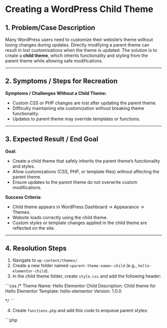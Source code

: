 # Creating a WordPress Child Theme

## 1. Problem/Case Description
Many WordPress users need to customize their website’s theme without losing changes during updates. Directly modifying a parent theme can result in lost customizations when the theme is updated. The solution is to create a **child theme**, which inherits functionality and styling from the parent theme while allowing safe modifications.

---

## 2. Symptoms / Steps for Recreation

**Symptoms / Challenges Without a Child Theme:**

- Custom CSS or PHP changes are lost after updating the parent theme.
- Difficulty maintaining site customization without breaking theme functionality.
- Updates to parent theme may override templates or functions.

---

## 3. Expected Result / End Goal

**Goal:**

- Create a child theme that safely inherits the parent theme’s functionality and styles.
- Allow customizations (CSS, PHP, or template files) without affecting the parent theme.
- Ensure updates to the parent theme do not overwrite custom modifications.

**Success Criteria:**

- Child theme appears in WordPress Dashboard → Appearance → Themes.
- Website loads correctly using the child theme.
- Custom styles or template changes applied in the child theme are reflected on the site.

---

## 4. Resolution Steps

1. Navigate to `wp-content/themes/`.
2. Create a new folder named `<parent-theme-name>-child` (e.g., `hello-elementor-child`).
3. In the child theme folder, create `style.css` and add the following header:

\```css
/*
 Theme Name:   Hello Elementor Child
 Description:  Child theme for Hello Elementor
 Template:     hello-elementor
 Version:      1.0.0
 
*/
\```

4. Create `functions.php` and add this code to enqueue parent styles:

\```php
<?php
function my_child_theme_enqueue_styles() {
    $parenthandle = 'parent-style';
    wp_enqueue_style( $parenthandle, get_template_directory_uri() . '/style.css' );
    wp_enqueue_style( 'child-style', get_stylesheet_uri(), array( $parenthandle ) );
}
add_action( 'wp_enqueue_scripts', 'my_child_theme_enqueue_styles' );
\```

5. Activate the child theme in WordPress.
6. Verify everything is working correctly:

- The design of the site has not changed.
- The new child theme is listed in WordPress backend → Appearance → Themes.
